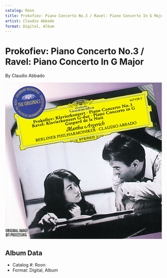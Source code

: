 ```yaml
---
catalog: Roon
title: Prokofiev: Piano Concerto No.3 / Ravel: Piano Concerto In G Major
artist: Claudio Abbado
format: Digital, Album
---
```


# Prokofiev: Piano Concerto No.3 / Ravel: Piano Concerto In G Major

By Claudio Abbado

![](../../assets/albumcovers/Claudio_Abbado-Prokofiev-_Piano_Concerto_No3_-_Ravel-_Piano_Concerto_In_G_Major.png)

## Album Data

- Catalog #: Roon
- Format: Digital, Album

